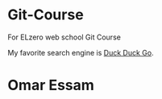 # Git-Course
For ELzero web school Git Course

My favorite search engine is [Duck Duck Go](https://duckduckgo.com).
# Omar Essam
